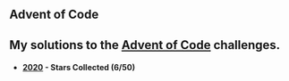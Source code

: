 ## Advent of Code

## My solutions to the [Advent of Code](https://adventofcode.com/) challenges.

* #### [2020](https://adventofcode.com/2020) - Stars Collected (6/50)
